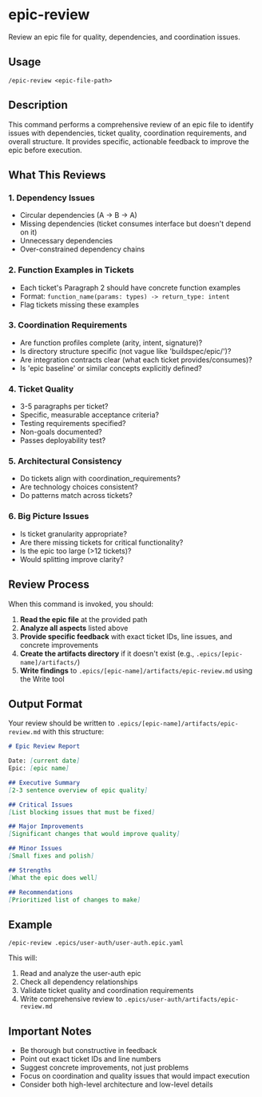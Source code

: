 # epic-review

Review an epic file for quality, dependencies, and coordination issues.

## Usage

```
/epic-review <epic-file-path>
```

## Description

This command performs a comprehensive review of an epic file to identify issues with dependencies, ticket quality, coordination requirements, and overall structure. It provides specific, actionable feedback to improve the epic before execution.

## What This Reviews

### 1. Dependency Issues
- Circular dependencies (A → B → A)
- Missing dependencies (ticket consumes interface but doesn't depend on it)
- Unnecessary dependencies
- Over-constrained dependency chains

### 2. Function Examples in Tickets
- Each ticket's Paragraph 2 should have concrete function examples
- Format: `function_name(params: types) -> return_type: intent`
- Flag tickets missing these examples

### 3. Coordination Requirements
- Are function profiles complete (arity, intent, signature)?
- Is directory structure specific (not vague like 'buildspec/epic/')?
- Are integration contracts clear (what each ticket provides/consumes)?
- Is 'epic baseline' or similar concepts explicitly defined?

### 4. Ticket Quality
- 3-5 paragraphs per ticket?
- Specific, measurable acceptance criteria?
- Testing requirements specified?
- Non-goals documented?
- Passes deployability test?

### 5. Architectural Consistency
- Do tickets align with coordination_requirements?
- Are technology choices consistent?
- Do patterns match across tickets?

### 6. Big Picture Issues
- Is ticket granularity appropriate?
- Are there missing tickets for critical functionality?
- Is the epic too large (>12 tickets)?
- Would splitting improve clarity?

## Review Process

When this command is invoked, you should:

1. **Read the epic file** at the provided path
2. **Analyze all aspects** listed above
3. **Provide specific feedback** with exact ticket IDs, line issues, and concrete improvements
4. **Create the artifacts directory** if it doesn't exist (e.g., `.epics/[epic-name]/artifacts/`)
5. **Write findings** to `.epics/[epic-name]/artifacts/epic-review.md` using the Write tool

## Output Format

Your review should be written to `.epics/[epic-name]/artifacts/epic-review.md` with this structure:

```markdown
# Epic Review Report

Date: [current date]
Epic: [epic name]

## Executive Summary
[2-3 sentence overview of epic quality]

## Critical Issues
[List blocking issues that must be fixed]

## Major Improvements
[Significant changes that would improve quality]

## Minor Issues
[Small fixes and polish]

## Strengths
[What the epic does well]

## Recommendations
[Prioritized list of changes to make]
```

## Example

```
/epic-review .epics/user-auth/user-auth.epic.yaml
```

This will:
1. Read and analyze the user-auth epic
2. Check all dependency relationships
3. Validate ticket quality and coordination requirements
4. Write comprehensive review to `.epics/user-auth/artifacts/epic-review.md`

## Important Notes

- Be thorough but constructive in feedback
- Point out exact ticket IDs and line numbers
- Suggest concrete improvements, not just problems
- Focus on coordination and quality issues that would impact execution
- Consider both high-level architecture and low-level details
